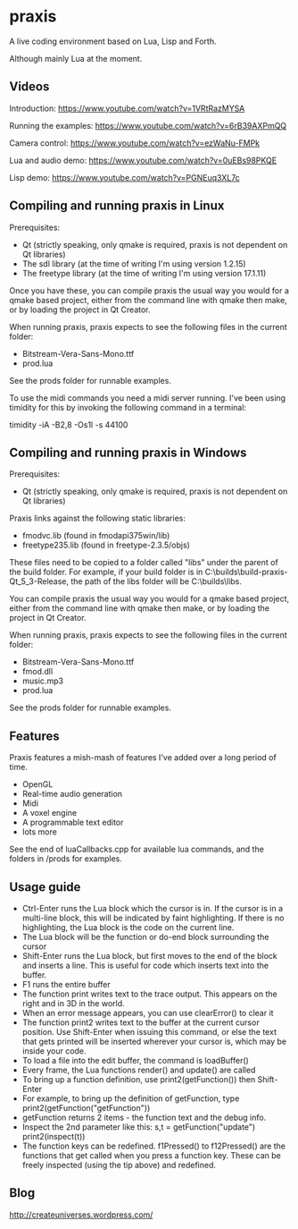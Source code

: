 praxis
======

A live coding environment based on Lua, Lisp and Forth.

Although mainly Lua at the moment.

Videos
------

Introduction: https://www.youtube.com/watch?v=1VRtRazMYSA

Running the examples: https://www.youtube.com/watch?v=6rB39AXPmQQ

Camera control: https://www.youtube.com/watch?v=ezWaNu-FMPk

Lua and audio demo: https://www.youtube.com/watch?v=0uEBs98PKQE

Lisp demo: https://www.youtube.com/watch?v=PGNEuq3XL7c

Compiling and running praxis in Linux
-------------------------------------

Prerequisites:

 - Qt (strictly speaking, only qmake is required, praxis is not dependent on Qt libraries)
 - The sdl library (at the time of writing I'm using version 1.2.15)
 - The freetype library (at the time of writing I'm using version 17.1.11)

Once you have these, you can compile praxis the usual way you would for a qmake based project, either from the command line with qmake then make, or by loading the project in Qt Creator.

When running praxis, praxis expects to see the following files in the current folder:

 - Bitstream-Vera-Sans-Mono.ttf
 - prod.lua

See the prods folder for runnable examples.

To use the midi commands you need a midi server running. I've been using timidity for this by invoking the following command in a terminal:

timidity -iA -B2,8 -Os1l -s 44100


Compiling and running praxis in Windows
---------------------------------------

Prerequisites:

 - Qt (strictly speaking, only qmake is required, praxis is not dependent on Qt libraries)

Praxis links against the following static libraries:

 - fmodvc.lib (found in fmodapi375win/lib)
 - freetype235.lib (found in freetype-2.3.5/objs)

These files need to be copied to a folder called "libs" under the parent of the build folder. For example, if your build folder is in C:\builds\build-praxis-Qt\_5\_3-Release, the path of the libs folder will be C:\builds\libs.

You can compile praxis the usual way you would for a qmake based project, either from the command line with qmake then make, or by loading the project in Qt Creator.

When running praxis, praxis expects to see the following files in the current folder:

 - Bitstream-Vera-Sans-Mono.ttf
 - fmod.dll
 - music.mp3
 - prod.lua

See the prods folder for runnable examples.

Features
--------

Praxis features a mish-mash of features I've added over a long period of time.

 - OpenGL
 - Real-time audio generation
 - Midi
 - A voxel engine
 - A programmable text editor
 - lots more

See the end of luaCallbacks.cpp for available lua commands, and the folders in /prods for examples.

Usage guide
-----------

 - Ctrl-Enter runs the Lua block which the cursor is in. If the cursor is in a multi-line block, this will be indicated by faint highlighting. If there is no highlighting, the Lua block is the code on the current line.
 - The Lua block will be the function or do-end block surrounding the cursor
 - Shift-Enter runs the Lua block, but first moves to the end of the block and inserts a line. This is useful for code which inserts text into the buffer.
 - F1 runs the entire buffer
 - The function print writes text to the trace output. This appears on the right and in 3D in the world.
 - When an error message appears, you can use clearError() to clear it
 - The function print2 writes text to the buffer at the current cursor position. Use Shift-Enter when issuing this command, or else the text that gets printed will be inserted wherever your cursor is, which may be inside your code.
 - To load a file into the edit buffer, the command is loadBuffer(<filename>)
 - Every frame, the Lua functions render() and update() are called
 - To bring up a function definition, use print2(getFunction(<function name as a string>)) then Shift-Enter
 - For example, to bring up the definition of getFunction, type print2(getFunction("getFunction"))
 - getFunction returns 2 items - the function text and the debug info.
 - Inspect the 2nd parameter like this: s,t = getFunction("update") print2(inspect(t))
 - The function keys can be redefined. f1Pressed() to f12Pressed() are the functions that get called when you press a function key. These can be freely inspected (using the tip above) and redefined.

Blog
----

http://createuniverses.wordpress.com/
